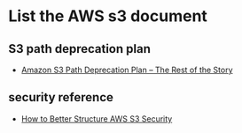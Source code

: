 # List the AWS s3 document

## S3 path deprecation plan
  * [Amazon S3 Path Deprecation Plan – The Rest of the Story](https://aws.amazon.com/tw/blogs/aws/amazon-s3-path-deprecation-plan-the-rest-of-the-story/)

## security reference
  - [How to Better Structure AWS S3 Security](https://www.varonis.com/blog/how-to-better-structure-aws-s3-security/)
